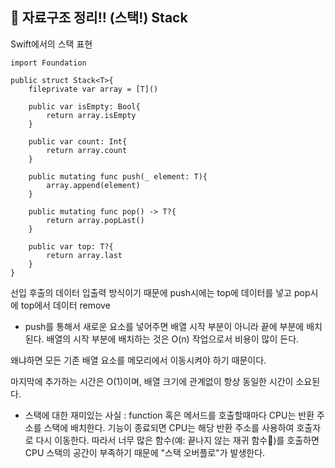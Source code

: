 ## 📌 자료구조 정리!! (스택!) Stack

Swift에서의 스택 표현

~~~
import Foundation

public struct Stack<T>{
    fileprivate var array = [T]()
    
    public var isEmpty: Bool{
        return array.isEmpty
    }
    
    public var count: Int{
        return array.count
    }

    public mutating func push(_ element: T){
        array.append(element)
    }
    
    public mutating func pop() -> T?{
        return array.popLast()
    }
    
    public var top: T?{
        return array.last
    }
}
~~~

선입 후출의 데이터 입출력 방식이기 때문에 push시에는 top에 데이터를 넣고 pop시에 top에서 데이터 remove

- push를 통해서 새로운 요소를 넣어주면 배열 시작 부분이 아니라 끝에 부분에 배치된다.
배열의 시작 부분에 배치하는 것은 O(n) 작업으로서 비용이 많이 든다.

왜냐하면 모든 기존 배열 요소를 메모리에서 이동시켜야 하기 때문이다.

마지막에 추가하는 시간은 O(1)이며, 배열 크기에 관계없이 항상 동일한 시간이 소요된다.

- 스택에 대한 재미있는 사실 : function 혹은 메서드를 호출할때마다 CPU는 반환 주소를 스택에 배치한다. 기능이 종료되면 CPU는 해당 반환 주소를 사용하여 호출자로 다시 이동한다. 따라서 너무 많은 함수(예: 끝나지 않는 재귀 함수)를 호출하면 CPU 스택의 공간이 부족하기 때문에 "스택 오버플로"가 발생한다.

